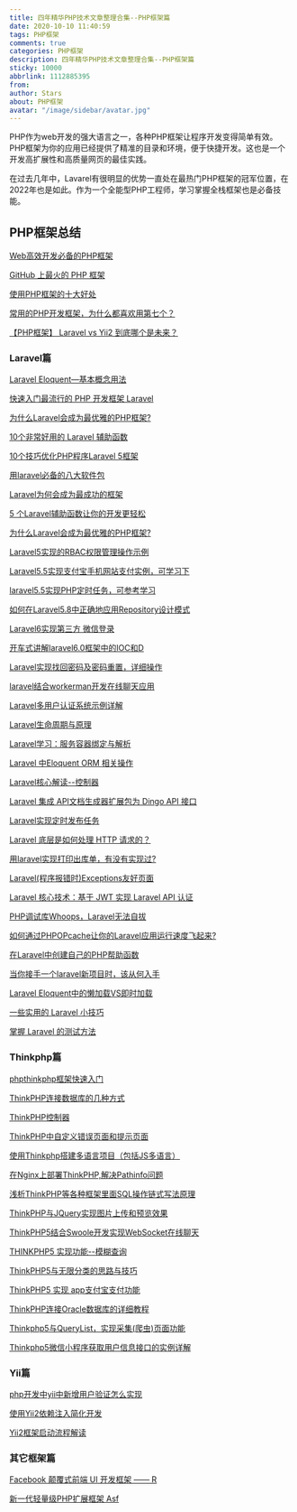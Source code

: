 ```yaml
---
title: 四年精华PHP技术文章整理合集--PHP框架篇
date: 2020-10-10 11:40:59
tags: PHP框架
comments: true
categories: PHP框架
description: 四年精华PHP技术文章整理合集--PHP框架篇
sticky: 10000
abbrlink: 1112885395
from:
author: Stars
about: PHP框架
avatar: "/image/sidebar/avatar.jpg"
---
```

PHP作为web开发的强大语言之一，各种PHP框架让程序开发变得简单有效。
PHP框架为你的应用已经提供了精准的目录和环境，便于快捷开发。这也是一个开发高扩展性和高质量网页的最佳实践。

在过去几年中，Lavarel有很明显的优势一直处在最热门PHP框架的冠军位置，在2022年也是如此。作为一个全能型PHP工程师，学习掌握全栈框架也是必备技能。

## PHP框架总结
[Web高效开发必备的PHP框架]()

[GitHub 上最火的 PHP 框架]()

[使用PHP框架的十大好处]()

[常用的PHP开发框架，为什么都喜欢用第七个？]()

[【PHP框架】 Laravel vs Yii2 到底哪个是未来？]()

### Laravel篇

[Laravel Eloquent—基本概念用法]()

[快速入门最流行的 PHP 开发框架 Laravel]()

[为什么Laravel会成为最优雅的PHP框架?]()

[10个非常好用的 Laravel 辅助函数]()

[10个技巧优化PHP程序Laravel 5框架]()

[用laravel必备的八大软件包]()

[Laravel为何会成为最成功的框架]()

[5 个Laravel辅助函数让你的开发更轻松]()

[为什么Laravel会成为最优雅的PHP框架?]()

[Laravel5实现的RBAC权限管理操作示例]()

[Laravel5.5实现支付宝手机网站支付实例，可学习下]()

[laravel5.5实现PHP定时任务，可参考学习]()

[如何在Laravel5.8中正确地应用Repository设计模式]()

[Laravel6实现第三方 微信登录]()

[开车式讲解laravel6.0框架中的IOC和D]()

[Laravel实现找回密码及密码重置，详细操作]()

[laravel结合workerman开发在线聊天应用]()

[Laravel多用户认证系统示例详解]()

[Laravel生命周期与原理]()

[Laravel学习：服务容器绑定与解析]()

[Laravel 中Eloquent ORM 相关操作]()

[Laravel核心解读--控制器]()

[Laravel 集成 API文档生成器扩展包为 Dingo API 接口]()

[Laravel实现定时发布任务]()

[Laravel 底层是如何处理 HTTP 请求的？]()

[用laravel实现打印出库单，有没有实现过?]()

[Laravel(程序报错时)Exceptions友好页面]()

[Laravel 核心技术：基于 JWT 实现 Laravel API 认证]()

[PHP调试库Whoops，Laravel无法自拔]()

[如何通过PHPOPcache让你的Laravel应用运行速度飞起来?]()

[在Laravel中创建自己的PHP帮助函数]()

[当你接手一个laravel新项目时，该从何入手]()

[Laravel Eloquent中的懒加载VS即时加载]()

[一些实用的 Laravel 小技巧]()

[掌握 Laravel 的测试方法]()

### Thinkphp篇

[phpthinkphp框架快速入门]()

[ThinkPHP连接数据库的几种方式]()

[ThinkPHP控制器]()

[ThinkPHP中自定义错误页面和提示页面]()

[使用Thinkphp搭建多语言项目（包括JS多语言）]()

[在Nginx上部署ThinkPHP,解决Pathinfo问题]()

[浅析ThinkPHP等各种框架里面SQL操作链式写法原理]()

[ThinkPHP与JQuery实现图片上传和预览效果]()

[ThinkPHP5结合Swoole开发实现WebSocket在线聊天]()

[THINKPHP5 实现功能--模糊查询]()

[ThinkPHP5与无限分类的思路与技巧]()

[ThinkPHP5 实现 app支付宝支付功能]()

[ThinkPHP连接Oracle数据库的详细教程]()

[Thinkphp5与QueryList，实现采集(爬虫)页面功能]()

[Thinkphp5微信小程序获取用户信息接口的实例详解]()

### Yii篇

[php开发中yii中新增用户验证怎么实现]()

[使用Yii2依赖注入简化开发]()

[Yii2框架启动流程解读]()

### 其它框架篇

[Facebook 颠覆式前端 UI 开发框架 —— R]()

[新一代轻量级PHP扩展框架 Asf]()







